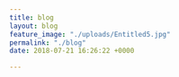 ```yaml
---
title: blog
layout: blog
feature_image: "./uploads/Entitled5.jpg"
permalink: "./blog"
date: 2018-07-21 16:26:22 +0000

---
```


